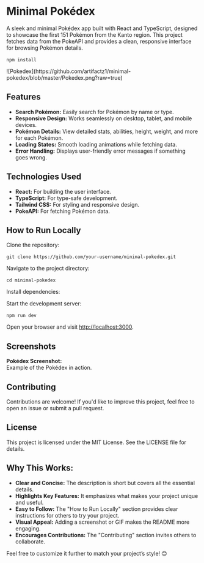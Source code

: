 <!DOCTYPE html>
<html lang="en">
<head>
</head>
<body>
  <h1>Minimal Pokédex</h1>
  <p>A sleek and minimal Pokédex app built with React and TypeScript, designed to showcase the first 151 Pokémon from the Kanto region. This project fetches data from the PokeAPI and provides a clean, responsive interface for browsing Pokémon details.</p>
  <pre><code>npm install</code></pre>![Pokedex](https://github.com/artifactz1/minimal-pokedex/blob/master/Pokedex.png?raw=true)
  <h2>Features</h2>
  <ul>
    <li><strong>Search Pokémon:</strong> Easily search for Pokémon by name or type.</li>
    <li><strong>Responsive Design:</strong> Works seamlessly on desktop, tablet, and mobile devices.</li>
    <li><strong>Pokémon Details:</strong> View detailed stats, abilities, height, weight, and more for each Pokémon.</li>
    <li><strong>Loading States:</strong> Smooth loading animations while fetching data.</li>
    <li><strong>Error Handling:</strong> Displays user-friendly error messages if something goes wrong.</li>
  </ul>

  <h2>Technologies Used</h2>
  <ul>
    <li><strong>React:</strong> For building the user interface.</li>
    <li><strong>TypeScript:</strong> For type-safe development.</li>
    <li><strong>Tailwind CSS:</strong> For styling and responsive design.</li>
    <li><strong>PokeAPI:</strong> For fetching Pokémon data.</li>
  </ul>

  <h2>How to Run Locally</h2>
  <p>Clone the repository:</p>
  <pre><code>git clone https://github.com/your-username/minimal-pokedex.git</code></pre>
  <p>Navigate to the project directory:</p>
  <pre><code>cd minimal-pokedex</code></pre>
  <p>Install dependencies:</p>

  <p>Start the development server:</p>
  <pre><code>npm run dev</code></pre>
  <p>Open your browser and visit <a href="http://localhost:3000">http://localhost:3000</a>.</p>

  <h2>Screenshots</h2>
  <p><strong>Pokédex Screenshot:</strong><br>Example of the Pokédex in action.</p>

  <h2>Contributing</h2>
  <p>Contributions are welcome! If you'd like to improve this project, feel free to open an issue or submit a pull request.</p>

  <h2>License</h2>
  <p>This project is licensed under the MIT License. See the LICENSE file for details.</p>

  <h2>Why This Works:</h2>
  <ul>
    <li><strong>Clear and Concise:</strong> The description is short but covers all the essential details.</li>
    <li><strong>Highlights Key Features:</strong> It emphasizes what makes your project unique and useful.</li>
    <li><strong>Easy to Follow:</strong> The "How to Run Locally" section provides clear instructions for others to try your project.</li>
    <li><strong>Visual Appeal:</strong> Adding a screenshot or GIF makes the README more engaging.</li>
    <li><strong>Encourages Contributions:</strong> The "Contributing" section invites others to collaborate.</li>
  </ul>

  <p>Feel free to customize it further to match your project’s style! 😊</p>
</body>
</html>
